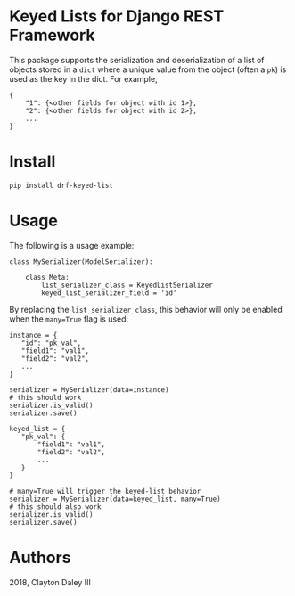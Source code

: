 # Keyed Lists for Django REST Framework

This package supports the serialization and deserialization of a list of objects stored in a `dict` where a unique
value from the object (often a `pk`) is used as the key in the dict.  For example,


```
{
    "1": {<other fields for object with id 1>},
    "2": {<other fields for object with id 2>},
    ...
}
```

# Install

`pip install drf-keyed-list`

# Usage

The following is a usage example:

```
class MySerializer(ModelSerializer):

    class Meta:
        list_serializer_class = KeyedListSerializer
        keyed_list_serializer_field = 'id'
```

By replacing the `list_serializer_class`, this behavior will only be enabled when the `many=True` flag is used:

```
instance = {
   "id": "pk_val",
   "field1": "val1",
   "field2": "val2",
   ...
}

serializer = MySerializer(data=instance)
# this should work
serializer.is_valid()
serializer.save()

keyed_list = {
   "pk_val": {
       "field1": "val1",
       "field2": "val2",
       ...
   }
}

# many=True will trigger the keyed-list behavior
serializer = MySerializer(data=keyed_list, many=True)
# this should also work
serializer.is_valid()
serializer.save()
```

Authors
=======
2018, Clayton Daley III
